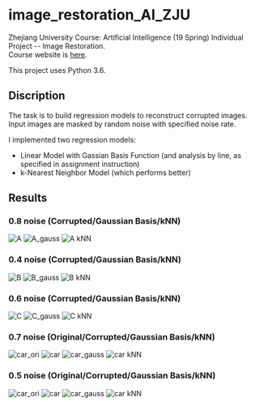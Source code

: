 # image_restoration_AI_ZJU
Zhejiang University Course: Artificial Intelligence (19 Spring) Individual Project -- Image Restoration.  
Course website is [here](http://10.15.82.131/cv/course/view.php?id=31).

This project uses Python 3.6.
## Discription
The task is to build regression models to reconstruct corrupted images. Input images are masked by random noise with specified noise rate. 

I implemented two regression models:
- Linear Model with Gassian Basis Function (and analysis by line, as specified in assignment instruction)
- k-Nearest Neighbor Model (which performs better)
## Results
### 0.8 noise (Corrupted/Gaussian Basis/kNN)
![A](https://github.com/jessiepyx/image_restoration_AI_ZJU/blob/master/project2-image_restoration/data/A.png "Corrupted")
![A_gauss](https://github.com/jessiepyx/image_restoration_AI_ZJU/blob/master/project2-image_restoration/result/A_0.8_50.png "Gaussian Basis")
![A kNN](https://github.com/jessiepyx/image_restoration_AI_ZJU/blob/master/project2-image_restoration/result/A_0.8_50kNN.png "kNN")
### 0.4 noise (Corrupted/Gaussian Basis/kNN)
![B](https://github.com/jessiepyx/image_restoration_AI_ZJU/blob/master/project2-image_restoration/data/B.png "Corrupted")
![B_gauss](https://github.com/jessiepyx/image_restoration_AI_ZJU/blob/master/project2-image_restoration/result/B_0.4_50.png "Gaussian Basis")
![B kNN](https://github.com/jessiepyx/image_restoration_AI_ZJU/blob/master/project2-image_restoration/result/B_0.4_50kNN.png "kNN")
### 0.6 noise (Corrupted/Gaussian Basis/kNN)
![C](https://github.com/jessiepyx/image_restoration_AI_ZJU/blob/master/project2-image_restoration/data/C.png "Corrupted")
![C_gauss](https://github.com/jessiepyx/image_restoration_AI_ZJU/blob/master/project2-image_restoration/result/C_0.6_50.png "Gaussian Basis")
![C kNN](https://github.com/jessiepyx/image_restoration_AI_ZJU/blob/master/project2-image_restoration/result/C_0.6_50kNN.png "kNN")
### 0.7 noise (Original/Corrupted/Gaussian Basis/kNN)
![car_ori](https://github.com/jessiepyx/image_restoration_AI_ZJU/blob/master/project2-image_restoration/data/car_ori.png "Original")
![car](https://github.com/jessiepyx/image_restoration_AI_ZJU/blob/master/project2-image_restoration/data/car.png "Corrupted")
![car_gauss](https://github.com/jessiepyx/image_restoration_AI_ZJU/blob/master/project2-image_restoration/result/car_0.7_50.png "Gaussian Basis")
![car kNN](https://github.com/jessiepyx/image_restoration_AI_ZJU/blob/master/project2-image_restoration/result/car_0.7_50kNN.png "kNN")
### 0.5 noise (Original/Corrupted/Gaussian Basis/kNN)
![car_ori](https://github.com/jessiepyx/image_restoration_AI_ZJU/blob/master/project2-image_restoration/data/castle_ori.png "Original")
![car](https://github.com/jessiepyx/image_restoration_AI_ZJU/blob/master/project2-image_restoration/data/castle.png "Corrupted")
![car_gauss](https://github.com/jessiepyx/image_restoration_AI_ZJU/blob/master/project2-image_restoration/result/castle_0.5_50.png "Gaussian Basis")
![car kNN](https://github.com/jessiepyx/image_restoration_AI_ZJU/blob/master/project2-image_restoration/result/castle_0.5_50kNN.png "kNN")
